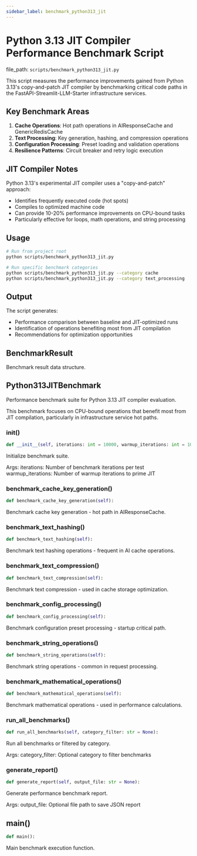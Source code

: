 ```yaml
---
sidebar_label: benchmark_python313_jit
---
```


# Python 3.13 JIT Compiler Performance Benchmark Script

  file_path: `scripts/benchmark_python313_jit.py`

This script measures the performance improvements gained from Python 3.13's
copy-and-patch JIT compiler by benchmarking critical code paths in the
FastAPI-Streamlit-LLM-Starter infrastructure services.

## Key Benchmark Areas

1. **Cache Operations**: Hot path operations in AIResponseCache and GenericRedisCache
2. **Text Processing**: Key generation, hashing, and compression operations
3. **Configuration Processing**: Preset loading and validation operations
4. **Resilience Patterns**: Circuit breaker and retry logic execution

## JIT Compiler Notes

Python 3.13's experimental JIT compiler uses a "copy-and-patch" approach:
- Identifies frequently executed code (hot spots)
- Compiles to optimized machine code
- Can provide 10-20% performance improvements on CPU-bound tasks
- Particularly effective for loops, math operations, and string processing

## Usage

```bash
# Run from project root
python scripts/benchmark_python313_jit.py

# Run specific benchmark categories
python scripts/benchmark_python313_jit.py --category cache
python scripts/benchmark_python313_jit.py --category text_processing
```

## Output

The script generates:
- Performance comparison between baseline and JIT-optimized runs
- Identification of operations benefiting most from JIT compilation
- Recommendations for optimization opportunities

## BenchmarkResult

Benchmark result data structure.

## Python313JITBenchmark

Performance benchmark suite for Python 3.13 JIT compiler evaluation.

This benchmark focuses on CPU-bound operations that benefit most from
JIT compilation, particularly in infrastructure service hot paths.

### __init__()

```python
def __init__(self, iterations: int = 10000, warmup_iterations: int = 1000):
```

Initialize benchmark suite.

Args:
    iterations: Number of benchmark iterations per test
    warmup_iterations: Number of warmup iterations to prime JIT

### benchmark_cache_key_generation()

```python
def benchmark_cache_key_generation(self):
```

Benchmark cache key generation - hot path in AIResponseCache.

### benchmark_text_hashing()

```python
def benchmark_text_hashing(self):
```

Benchmark text hashing operations - frequent in AI cache operations.

### benchmark_text_compression()

```python
def benchmark_text_compression(self):
```

Benchmark text compression - used in cache storage optimization.

### benchmark_config_processing()

```python
def benchmark_config_processing(self):
```

Benchmark configuration preset processing - startup critical path.

### benchmark_string_operations()

```python
def benchmark_string_operations(self):
```

Benchmark string operations - common in request processing.

### benchmark_mathematical_operations()

```python
def benchmark_mathematical_operations(self):
```

Benchmark mathematical operations - used in performance calculations.

### run_all_benchmarks()

```python
def run_all_benchmarks(self, category_filter: str = None):
```

Run all benchmarks or filtered by category.

Args:
    category_filter: Optional category to filter benchmarks

### generate_report()

```python
def generate_report(self, output_file: str = None):
```

Generate performance benchmark report.

Args:
    output_file: Optional file path to save JSON report

## main()

```python
def main():
```

Main benchmark execution function.
